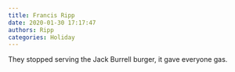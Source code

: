 ```yaml
---
title: Francis Ripp
date: 2020-01-30 17:17:47
authors: Ripp
categories: Holiday
---
```


 They stopped serving the Jack Burrell burger, it gave everyone gas.